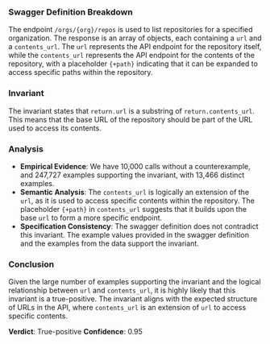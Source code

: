 ### Swagger Definition Breakdown
The endpoint `/orgs/{org}/repos` is used to list repositories for a specified organization. The response is an array of objects, each containing a `url` and a `contents_url`. The `url` represents the API endpoint for the repository itself, while the `contents_url` represents the API endpoint for the contents of the repository, with a placeholder `{+path}` indicating that it can be expanded to access specific paths within the repository.

### Invariant
The invariant states that `return.url` is a substring of `return.contents_url`. This means that the base URL of the repository should be part of the URL used to access its contents.

### Analysis
- **Empirical Evidence**: We have 10,000 calls without a counterexample, and 247,727 examples supporting the invariant, with 13,466 distinct examples.
- **Semantic Analysis**: The `contents_url` is logically an extension of the `url`, as it is used to access specific contents within the repository. The placeholder `{+path}` in `contents_url` suggests that it builds upon the base `url` to form a more specific endpoint.
- **Specification Consistency**: The swagger definition does not contradict this invariant. The example values provided in the swagger definition and the examples from the data support the invariant.

### Conclusion
Given the large number of examples supporting the invariant and the logical relationship between `url` and `contents_url`, it is highly likely that this invariant is a true-positive. The invariant aligns with the expected structure of URLs in the API, where `contents_url` is an extension of `url` to access specific contents.

**Verdict**: True-positive
**Confidence**: 0.95

